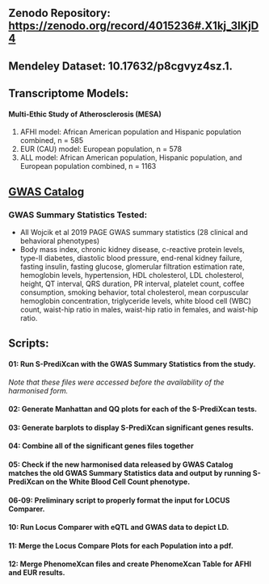 ## Zenodo Repository: https://zenodo.org/record/4015236#.X1kj_3lKjD4
## Mendeley Dataset: 10.17632/p8cgvyz4sz.1. 

## Transcriptome Models: 
#### Multi-Ethic Study of Atherosclerosis (MESA)
1. AFHI model: African American population and Hispanic population combined, n = 585
2. EUR (CAU) model: European population, n = 578
3. ALL model: African American population, Hispanic population, and European population combined, n = 1163

## [GWAS Catalog](https://www.ebi.ac.uk/gwas/publications/31217584)
### GWAS Summary Statistics Tested:
- All Wojcik et al 2019 PAGE GWAS summary statistics (28 clinical and behavioral phenotypes)
- Body mass index, chronic kidney disease, c-reactive protein levels, type-II diabetes, diastolic blood pressure, end-renal kidney failure, fasting insulin, fasting glucose, glomerular filtration estimation rate, hemoglobin levels, hypertension, HDL cholesterol, LDL cholesterol, height, QT interval, QRS duration, PR interval, platelet count, coffee consumption, smoking behavior, total cholesterol, mean corpuscular hemoglobin concentration, triglyceride levels, white blood cell (WBC) count, waist-hip ratio in males, waist-hip ratio in females, and waist-hip ratio. 


## Scripts: 
#### 01: Run S-PrediXcan with the GWAS Summary Statistics from the study.
*Note that these files were accessed before the availability of the harmonised form.*

#### 02: Generate Manhattan and QQ plots for each of the S-PrediXcan tests. 

#### 03: Generate barplots to display S-PrediXcan significant genes results.

#### 04: Combine all of the significant genes files together

#### 05: Check if the new harmonised data released by GWAS Catalog matches the old GWAS Summary Statistics data and output by running S-PrediXcan on the White Blood Cell Count phenotype.

#### 06-09: Preliminary script to properly format the input for LOCUS Comparer. 

#### 10: Run Locus Comparer with eQTL and GWAS data to depict LD.

#### 11: Merge the Locus Compare Plots for each Population into a pdf.

#### 12: Merge PhenomeXcan files and create PhenomeXcan Table for AFHI and EUR results.
